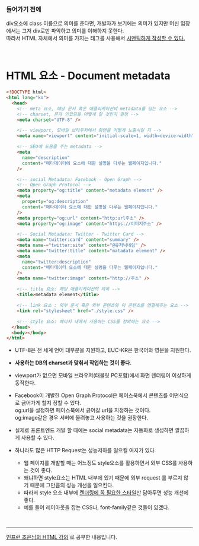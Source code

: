 ### 들어가기 전에

div요소에 class 이름으로 의미를 준다면, 개발자가 보기에는 의미가 있지만 머신 입장에서는 그저 div로만 파악하고 의미를 이해하지 못한다.<br>
따라서 HTML 자체에서 의미를 가지는 태그를 사용해서 <a href="https://velog.io/@leejaypower/Semantic-Web시맨틱-웹과-Semantic-Tag시맨틱-태그">시맨틱하게 작성할 수 있다.</a>

<br>

# HTML 요소 - Document metadata

```html
<!DOCTYPE html>
<html lang="ko">
  <head>
    <!-- meta 요소, 해당 문서 혹은 애플리케이션의 metadata를 담는 요소 -->
    <!-- charset, 문자 인코딩을 어떻게 할 것인지 결정 -->
    <meta charset="UTF-8" />

    <!-- viewport, 모바일 브라우저에서 화면을 어떻게 노출시킬 지 -->
    <meta name="viewport" content="initial-scale=1, width=device-width" />

    <!-- SEO에 도움을 주는 metadata -->
    <meta
      name="description"
      content="메타데이터에 요소에 대한 설명을 다루는 웹페이지입니다."
    />

    <!-- social Metadata: Facebook - Open Graph -->
    <!-- Open Graph Protocol -->
    <meta property="og:title" content="metadata element" />
    <meta
      property="og:description"
      content="메타데이터 요소에 대한 설명을 다루는 웹페이지입니다."
    />
    <meta property="og:url" content="http:url주소" />
    <meta property="og:image" content="https://이미지주소" />

    <!-- Social Metadata: Twitter - Twitter Card -->
    <meta name="twitter:card" content="summary" />
    <meta name-="twitter:site" content="@유저닉네임" />
    <meta name="twitter:title" content="matadata element" />
    <meta
      name="twitter:description"
      content="메타데이터 요소에 대한 설명을 다루는 웹페이지입니다."
    />
    <meta name="twitter:image" content="http://주소" />

    <!-- title 요소: 해당 애플리케이션의 제목 -->
    <title>metadata element</title>

    <!-- link 요소 : 외부 문서 혹은 외부 콘텐츠와 이 콘텐츠를 연결해주는 요소 -->
    <link rel="stylesheet" href="./style.css" />

    <!-- style 요소: 페이지 내에서 사용하는 CSS를 정의하는 요소 -->
  </head>
  <body></body>
</html>
```

- UTF-8은 전 세계 언어 대부분을 지원하고, EUC-KR은 한국어와 영문을 지원한다.
- <b>사용하는 DB의 charset과 맞춰서 작업하는 것이 좋다.</b>
- viewport가 없으면 모바일 브라우저(태블릿 PC포함)에서 화면 렌더링이 이상하게 동작한다.

- Facebook이 개발한 Open Graph Protocol은 페이스북에서 콘텐츠를 어떤식으로 긁어가게 할지 정할 수 있다.<br>og:url을 설정하면 페이스북에서 긁어갈 url을 지정하는 것이다.<br>
  og:image같은 경우 서버에 올려놓고 사용하는 것을 권장한다.

- 실제로 프론트엔드 개발 할 때에는 social metadata는 자동화로 생성하면 깔끔하게 사용할 수 있다.

- 하나라도 많은 HTTP Request는 성능저하를 일으킬 여지가 있다.
  - 웹 페이지를 개발할 때는 어느정도 style요소를 활용하면서 외부 CSS를 사용하는 것이 좋다.
  - 왜냐하면 style요소는 HTML 내부에 있기 때문에 외부 request 를 부르지 않기 때문에 그만큼의 성능 개선을 일으킨다.
  - 따라서 style 요소 내부에 <u>렌더링에 꼭 필요한 스타일</u>만 담아두면 성능 개선에 좋다.
  - 예를 들어 레이아웃을 잡는 CSS나, font-family같은 것들이 있겠다.

<br>
<hr>
<a href="https://www.inflearn.com/course/html-%ED%91%9C%EC%A4%80-%EA%B8%B0%EC%B4%88">인프런 조은님의 HTML 강의</a> 로 공부한 내용입니다.
